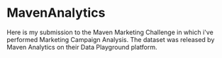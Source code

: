 # MavenAnalytics

Here is my submission to the Maven Marketing Challenge in which i've performed Marketing Campaign Analysis.
The dataset was released by Maven Analytics on their Data Playground platform.
